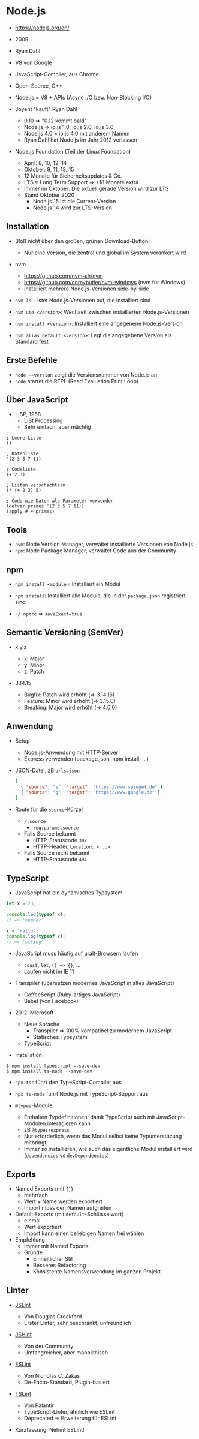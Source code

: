 # Node.js

- https://nodejs.org/en/


- 2009
- Ryan Dahl


- V8 von Google
- JavaScript-Compiler, aus Chrome
- Open-Source, C++


- Node.js = V8 + APIs (Async I/O bzw. Non-Blocking I/O)


- Joyent "kauft" Ryan Dahl
  - 0.10 => "0.12 kommt bald"
  - Node.js => io.js 1.0, io.js 2.0, io.js 3.0
  - Node.js 4.0 = io.js 4.0 mit anderem Namen
  - Ryan Dahl hat Node.js im Jahr 2012 verlassen


- Node.js Foundation (Teil der Linux Foundation)
  - April: 8, 10, 12, 14
  - Oktober: 9, 11, 13, 15
  - 12 Monate für Sicherheitsupdates & Co.
  - LTS = Long Term Support => +18 Monate extra
  - Immer im Oktober: Die aktuell gerade Version wird zur LTS
  - Stand Oktober 2020
    - Node.js 15 ist die Current-Version
    - Node.js 14 wird zur LTS-Version


## Installation

- Bloß nicht über den großen, grünen Download-Button!
  - Nur eine Version, die zentral und global im System verankert wird


- nvm
  - https://github.com/nvm-sh/nvm
  - https://github.com/coreybutler/nvm-windows (nvm für Windows)
  - Installiert mehrere Node.js-Versionen side-by-side


- `nvm ls`: Listet Node.js-Versionen auf, die installiert sind
- `nvm use <version>`: Wechselt zwischen installierten Node.js-Versionen
- `nvm install <version>`: Installiert eine angegenene Node.js-Version
- `nvm alias default <version>`: Legt die angegebene Version als Standard fest


## Erste Befehle

- `node --version` zeigt die Versionsnummer von Node.js an
- `node` startet die REPL (Read Evaluation Print Loop)


## Über JavaScript

- LISP, 1958
  - LISt Processing
  - Sehr einfach, aber mächtig

```
; Leere Liste
()

; Datenliste
'(2 3 5 7 11)

; Codeliste
(+ 2 3)

; Listen verschachteln
(* (+ 2 3) 5)

; Code wie Daten als Parameter verwenden
(defvar primes '(2 3 5 7 11))
(apply #'+ primes)
```


## Tools

- `nvm`: Node Version Manager, verwaltet installierte Versionen von Node.js
- `npm`: Node Package Manager, verwaltet Code aus der Community


## npm

- `npm install <module>`: Installiert ein Modul
- `npm install`: Installiert alle Module, die in der `package.json` registriert sind

- `~/.npmrc` => `saveExact=true`


## Semantic Versioning (SemVer)

- x.y.z
  - x: Major
  - y: Minor
  - z: Patch


- 3.14.15
  - Bugfix: Patch wird erhöht (=> 3.14.16)
  - Feature: Minor wird erhöht (=> 3.15.0)
  - Breaking: Major wird erhöht (=> 4.0.0)


## Anwendung

- Setup
  - Node.js-Anwendung mit HTTP-Server
  - Express verwenden (package.json, npm install, ...)

- JSON-Datei, zB `urls.json`
  ```json
  [
    { "source": "s", "target": "https://www.spiegel.de" },
    { "source": "g", "target": "https://www.google.de" }
  ]
  ```

- Route für die `source`-Kürzel
  - `/:source`
    - `req.params.source`
  - Falls Source bekannt
    - HTTP-Statuscode `307`
    - HTTP-Header, `Location: <...>`
  - Falls Source nicht bekannt
    - HTTP-Statuscode `404`


## TypeScript

- JavaScript hat ein dynamisches Typsystem

```javascript
let x = 23;

console.log(typeof x);
// => 'number'

x = 'Hallo';
console.log(typeof x);
// => 'string'
```

- JavaScript muss häufig auf uralt-Browsern laufen
  - `const`, `let`, `() => {}`, …
  - Laufen nicht im IE 11


- Transpiler (übersetzen modernes JavaScript in altes JavaScript)
  - CoffeeScript (Ruby-artiges JavaScript)
  - Babel (von Facebook)


- 2012: Microsoft
  - Neue Sprache
    - Transpiler => 100% kompatibel zu modernem JavaScript
    - Statisches Typsystem
  - TypeScript


- Installation

```shell
$ npm install typescript --save-dev
$ npm install ts-node --save-dev
```

- `npx tsc` führt den TypeScript-Compiler aus
- `npx ts-node` führt Node.js mit TypeScript-Support aus


- `@types`-Module
  - Enthalten Typdefinitionen, damit TypeScript auch mit JavaScript-Modulen interagieren kann
  - zB `@types/express`
  - Nur erforderlich, wenn das Modul selbst keine Typunterstüzung mitbringt
  - Immer so installieren, wie auch das eigentliche Modul installiert wird (`dependencies` vs `devDependencies`)


## Exports

- Named Exports (mit `{}`)
  - mehrfach
  - Wert + Name werden exportiert
  - Import muss den Namen aufgreifen
- Default Exports (mit `default`-Schlüsselwort)
  - einmal
  - Wert exportiert
  - Import kann einen beliebigen Namen frei wählen
- Empfehlung
  - Immer mit Named Exports
  - Gründe
    - Einheitlicher Stil
    - Besseres Refactoring
    - Konsistente Namensverwendung im ganzen Projekt


## Linter

- [JSLint](https://jslint.com/)
  - Von Douglas Crockford
  - Erster Linter, sehr beschränkt, unfreundlich
- [JSHint](https://jshint.com/)
  - Von der Community
  - Umfangreicher, aber monolithisch
- [ESLint](https://eslint.org/)
  - Von Nicholas C. Zakas
  - De-Facto-Standard, Plugin-basiert
- [TSLint](https://palantir.github.io/tslint/)
  - Von Palantir
  - TypeScript-Linter, ähnlich wie ESLint
  - Deprecated => Erweiterung für ESLint

- Kurzfassung: Nehmt ESLint!
